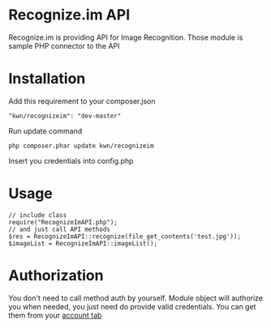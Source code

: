 Recognize.im API
===============

Recognize.im is providing API for Image Recognition. Those module is sample PHP connector to the API

Installation
============

Add this requirement to your composer.json

```
"kwn/recognizeim": "dev-master"
```

Run update command

```
php composer.phar update kwn/recognizeim
```

Insert you credentials into config.php

Usage
=====
    // include class
    require("RecognizeImAPI.php");
    // and just call API methods
    $res = RecognizeImAPI::recognize(file_get_contents('test.jpg'));
    $imageList = RecognizeImAPI::imageList();

Authorization
=============

You don't need to call method auth by yourself. Module object will authorize you when needed, you just need do provide valid credentials. You can get them from your [account tab](http://recognize.im/user/profile)
